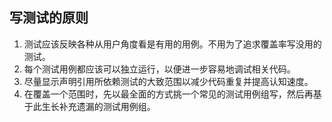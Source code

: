 ## 写测试的原则

1. 测试应该反映各种从用户角度看是有用的用例。不用为了追求覆盖率写没用的测试。
2. 每个测试用例都应该可以独立运行，以便进一步容易地调试相关代码。
3. 尽量显示声明引用所依赖测试的大致范围以减少代码重复并提高认知速度。
4. 在覆盖一个范围时，先以最全面的方式挑一个常见的测试用例组写，然后再基于此生长补充遗漏的测试用例组。
